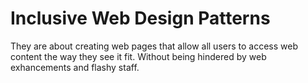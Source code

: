 # Inclusive Web Design Patterns
They are about creating web pages that allow all users to access web content
the way they see it fit. Without being hindered by web exhancements and flashy staff. 
